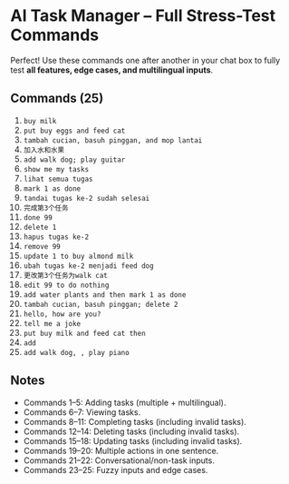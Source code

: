 # AI Task Manager – Full Stress-Test Commands

Perfect! Use these commands one after another in your chat box to fully test **all features, edge cases, and multilingual inputs**.

## Commands (25)

1. `buy milk`
2. `put buy eggs and feed cat`
3. `tambah cucian, basuh pinggan, and mop lantai`
4. `加入水和水果`
5. `add walk dog; play guitar`
6. `show me my tasks`
7. `lihat semua tugas`
8. `mark 1 as done`
9. `tandai tugas ke-2 sudah selesai`
10. `完成第3个任务`
11. `done 99`
12. `delete 1`
13. `hapus tugas ke-2`
14. `remove 99`
15. `update 1 to buy almond milk`
16. `ubah tugas ke-2 menjadi feed dog`
17. `更改第3个任务为walk cat`
18. `edit 99 to do nothing`
19. `add water plants and then mark 1 as done`
20. `tambah cucian, basuh pinggan; delete 2`
21. `hello, how are you?`
22. `tell me a joke`
23. `put buy milk and feed cat then`
24. `add`
25. `add walk dog, , play piano`

## Notes
- Commands 1–5: Adding tasks (multiple + multilingual).
- Commands 6–7: Viewing tasks.
- Commands 8–11: Completing tasks (including invalid tasks).
- Commands 12–14: Deleting tasks (including invalid tasks).
- Commands 15–18: Updating tasks (including invalid tasks).
- Commands 19–20: Multiple actions in one sentence.
- Commands 21–22: Conversational/non-task inputs.
- Commands 23–25: Fuzzy inputs and edge cases.

